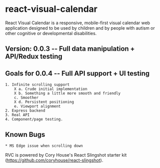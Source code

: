 # react-visual-calendar

React Visual Calendar is a responsive, mobile-first visual calendar web application designed to be used by children and by people with autism or other cognitive or developmental disabilities.

## Version: 0.0.3 -- Full data manipulation + API/Redux testing

## Goals for 0.0.4 -- Full API support + UI testing

    1. Infinite scrolling support
        X a. Crude initial implementation
        X b. Something a little more smooth and friendly
        c. Smoother
        X d. Persistent positioning 
        e. Viewport alignment
    2. Express backend
    3. Real API
    4. Component/page testing.

## Known Bugs

    * MS Edge issue when scrolling down

RVC is powered by Cory House's React Slingshot starter kit (https://github.com/coryhouse/react-slingshot).

